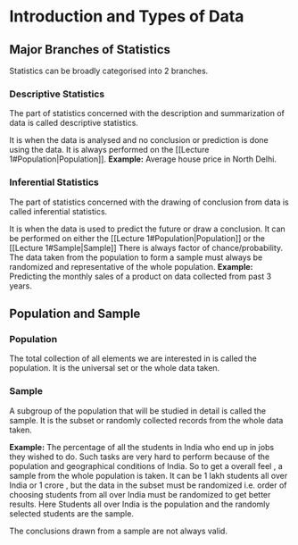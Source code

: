 # Introduction and Types of Data 


## Major Branches of Statistics
Statistics can be broadly categorised into 2 branches.

### Descriptive Statistics 
The part of statistics concerned with the description and summarization of data is called descriptive statistics.

It is when the data is analysed and no conclusion or prediction is done using the data.
It is always performed on the [[Lecture 1#Population|Population]].
**Example:** Average house price in North Delhi.

### Inferential Statistics 
The part of statistics concerned with the drawing of conclusion from data is called inferential statistics.

It is when the data is used to predict the future or draw a conclusion. 
It can be performed on either the [[Lecture 1#Population|Population]] or the [[Lecture 1#Sample|Sample]] There is always factor of chance/probability.
The data taken from the population to form a sample must always be randomized and representative of the whole population.
**Example:** Predicting the monthly sales of a product on data collected from past 3 years.


## Population and Sample
### Population 
The total collection of all elements we are interested in is called the population.
It is the universal set or the whole data taken.

### Sample 
A subgroup of the population that will be studied in detail is called the sample.
It is the subset or randomly collected records from the whole data taken.

**Example:** The percentage of all the students  in India who end up in jobs they wished to do. 
Such tasks are very hard to perform because of the population and geographical conditions of India.
So to get a overall feel , a sample from the whole population is taken.
It can be 1 lakh students all over India or 1 crore , but the data in the subset must be randomized i.e. order of choosing students from all over India must be randomized to get better results.
Here Students all over India is the population and the randomly selected students are the sample.

The conclusions drawn from a sample are not always valid.


